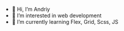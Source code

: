 - 👋 Hi, I’m Andriy
- 👀 I’m interested in web development
- 🌱 I’m currently learning Flex, Grid, Scss, JS

<!---
Andriy-Sem/Andriy-Sem is a ✨ special ✨ repository because its `README.md` (this file) appears on your GitHub profile.
You can click the Preview link to take a look at your changes.
--->

